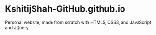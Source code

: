 # KshitijShah-GitHub.github.io
Personal website, made from scratch with HTML5, CSS3, and JavaScript and JQuery.
